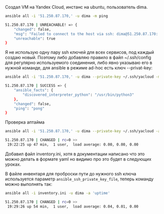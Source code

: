 Создал VM на Yandex Cloud, инстанс на ubuntu, пользователь dima.

```bash
ansible all -i '51.250.87.170,' -u dima -m ping

51.250.87.170 | UNREACHABLE! => {
    "changed": false,
    "msg": "Failed to connect to the host via ssh: dima@51.250.87.170: Permission denied (publickey).",
    "unreachable": true
}
```

Я не использую одну пару ssh ключей для всех сервисов, под каждый создаю новый. Поэтому либо добавляю правило в файл ~/.ssh/config для регулярно используемого соединения, либо явно указываю его в нужной команде, для ansible в режиме ad-hoc есть ключ --privat-key:

```bash
ansible all -i '51.250.87.170,' -u dima --private-key ~/.ssh/yacloud -m ping

51.250.87.170 | SUCCESS => {
    "ansible_facts": {
        "discovered_interpreter_python": "/usr/bin/python3"
    },
    "changed": false,
    "ping": "pong"
}
```

Проверка аптайма

```bash
ansible all -i '51.250.87.170,' -u dima --private-key ~/.ssh/yacloud -a 'uptime'

51.250.87.170 | CHANGED | rc=0 >>
 19:22:25 up 47 min,  1 user,  load average: 0.00, 0.00, 0.00
```

Добавил файл inventory.ini, хотя в документации написано что это можно делать в формате yaml но видимо про это будет в следующих уроках.

В файле инвентаря для проброски пути до нужного ssh ключа используется параметр `ansible_ssh_private_key_file`, теперь команду можно выполнять так:

```bash
ansible all -i inventory.ini -u dima -a 'uptime'

51.250.87.170 | CHANGED | rc=0 >>
 19:29:26 up 54 min,  1 user,  load average: 0.04, 0.01, 0.00
```
